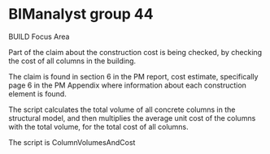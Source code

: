 # BIManalyst group 44

BUILD Focus Area

Part of the claim about the construction cost is being checked, by checking the cost of all columns in the building.

The claim is found in section 6 in the PM report, cost estimate, specifically page 6 in the PM Appendix where information about each construction element is found.

The script calculates the total volume of all concrete columns in the structural model, and then multiplies the average unit cost of the columns with the total volume, for the total cost of all columns.

The script is ColumnVolumesAndCost

